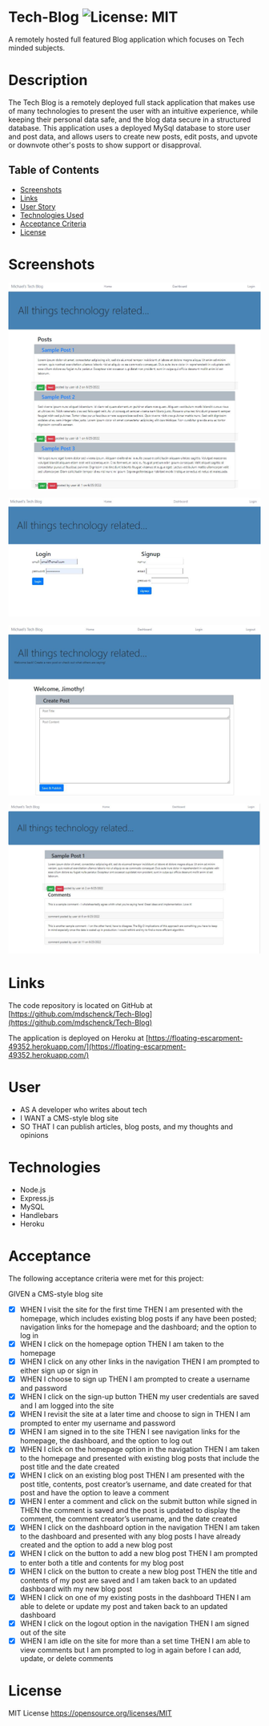 # Tech-Blog ![License: MIT](https://img.shields.io/badge/License-MIT-yellow.svg)

A remotely hosted full featured Blog application which focuses on Tech minded subjects.

# Description

The Tech Blog is a remotely deployed full stack application that makes use of many technologies to present the user with an intuitive experience, while keeping their personal data safe, and the blog data secure in a structured database. This application uses a deployed MySql database to store user and post data, and allows users to create new posts, edit posts, and upvote or downvote other's posts to show support or disapproval.

## Table of Contents

- [Screenshots](#screenshots)
- [Links](#links)
- [User Story](#user)
- [Technologies Used](#technologies)
- [Acceptance Criteria](#acceptance)
- [License](#license)

# Screenshots

![Screenshot  of home screen:](./public/images/techblog-home-screenshot.JPG)

![Screenshot  of login screen:](./public/images/techblog-login-screenshot.JPG)

![Screenshot  of create post screen:](./public/images/techblog-create-post-screenshot.JPG)

![Screenshot  of edit post screen:](./public/images/techblog-view-post-screenshot.JPG)

# Links

The code repository is located on GitHub at [https://github.com/mdschenck/Tech-Blog](https://github.com/mdschenck/Tech-Blog)

The application is deployed on Heroku at [https://floating-escarpment-49352.herokuapp.com/](https://floating-escarpment-49352.herokuapp.com/)

# User

- AS A developer who writes about tech
- I WANT a CMS-style blog site
- SO THAT I can publish articles, blog posts, and my thoughts and opinions

# Technologies

- Node.js
- Express.js
- MySQL
- Handlebars
- Heroku

# Acceptance

The following acceptance criteria were met for this project:

GIVEN a CMS-style blog site

- [x] WHEN I visit the site for the first time
      THEN I am presented with the homepage, which includes existing blog posts if any have been posted; navigation links for the homepage and the dashboard; and the option to log in
- [x] WHEN I click on the homepage option
      THEN I am taken to the homepage
- [x] WHEN I click on any other links in the navigation
      THEN I am prompted to either sign up or sign in
- [x] WHEN I choose to sign up
      THEN I am prompted to create a username and password
- [x] WHEN I click on the sign-up button
      THEN my user credentials are saved and I am logged into the site
- [x] WHEN I revisit the site at a later time and choose to sign in
      THEN I am prompted to enter my username and password
- [x] WHEN I am signed in to the site
      THEN I see navigation links for the homepage, the dashboard, and the option to log out
- [x] WHEN I click on the homepage option in the navigation
      THEN I am taken to the homepage and presented with existing blog posts that include the post title and the date created
- [x] WHEN I click on an existing blog post
      THEN I am presented with the post title, contents, post creator’s username, and date created for that post and have the option to leave a comment
- [x] WHEN I enter a comment and click on the submit button while signed in
      THEN the comment is saved and the post is updated to display the comment, the comment creator’s username, and the date created
- [x] WHEN I click on the dashboard option in the navigation
      THEN I am taken to the dashboard and presented with any blog posts I have already created and the option to add a new blog post
- [x] WHEN I click on the button to add a new blog post
      THEN I am prompted to enter both a title and contents for my blog post
- [x] WHEN I click on the button to create a new blog post
      THEN the title and contents of my post are saved and I am taken back to an updated dashboard with my new blog post
- [x] WHEN I click on one of my existing posts in the dashboard
      THEN I am able to delete or update my post and taken back to an updated dashboard
- [x] WHEN I click on the logout option in the navigation
      THEN I am signed out of the site
- [x] WHEN I am idle on the site for more than a set time
      THEN I am able to view comments but I am prompted to log in again before I can add, update, or delete comments

# License

MIT License https://opensource.org/licenses/MIT
